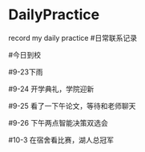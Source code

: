 # DailyPractice
record my daily practice
#日常联系记录


#今日到校


#9-23下雨

#9-24 开学典礼，学院迎新


#9-25 看了一下午论文，等待和老师聊天



#9-26  下午两点智能决策双选会



#10-3  在宿舍看比赛，湖人总冠军
